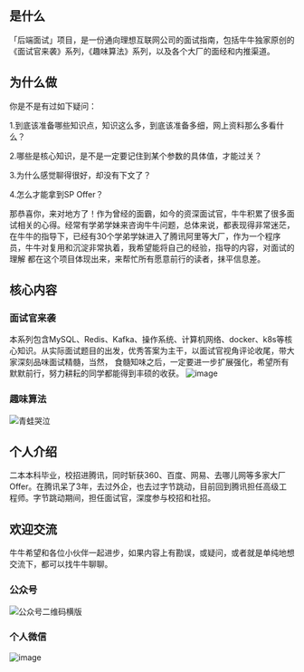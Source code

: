 


## 是什么
「后端面试」项目，是一份通向理想互联网公司的面试指南，包括牛牛独家原创的《面试官来袭》系列，《趣味算法》系列，以及各个大厂的面经和内推渠道。

## 为什么做
你是不是有过如下疑问：

1.到底该准备哪些知识点，知识这么多，到底该准备多细，网上资料那么多看什么？

2.哪些是核心知识，是不是一定要记住到某个参数的具体值，才能过关？

3.为什么感觉聊得很好，却没有下文了？

4.怎么才能拿到SP Offer？

那恭喜你，来对地方了！作为曾经的面霸，如今的资深面试官，牛牛积累了很多面试相关的心得。经常有学弟学妹来咨询牛牛问题，总体来说，都表现得非常迷茫，
在牛牛的指导下，已经有30个学弟学妹进入了腾讯阿里等大厂，作为一个程序员，牛牛对复用和沉淀非常执着，我希望能将自己的经验，指导的内容，对面试的理解
都在这个项目体现出来，来帮忙所有愿意前行的读者，抹平信息差。


## 核心内容
### 面试官来袭
本系列包含MySQL、Redis、Kafka、操作系统、计算机网络、docker、k8s等核心知识。从实际面试题目的出发，优秀答案为主干，以面试官视角评论收尾，带大家深刻品味面试精髓，当然，
食髓知味之后，一定要进一步扩展强化，希望所有默默前行，努力耕耘的同学都能得到丰硕的收获。
![image](https://user-images.githubusercontent.com/83523072/137864798-26a05f59-af55-4e3a-8533-112d3bfc5575.png)

### 趣味算法

![青蛙哭泣](https://user-images.githubusercontent.com/83523072/137884370-276e7b3f-543f-4a86-b5c1-9ed19bbc4aff.gif)


## 个人介绍
二本本科毕业，校招进腾讯，同时斩获360、百度、网易、去哪儿网等多家大厂Offer。在腾讯呆了3年，去过外企，也去过字节跳动，目前回到腾讯担任高级工程师。字节跳动期间，担任面试官，深度参与校招和社招。


## 欢迎交流
牛牛希望和各位小伙伴一起进步，如果内容上有勘误，或疑问，或者就是单纯地想交流下，都可以找牛牛聊聊。
### 公众号
![公众号二维码横版](https://user-images.githubusercontent.com/83523072/138088917-0bcfc033-18dc-4566-ad3a-2e10e163cdf6.jpg)
### 个人微信
![image](https://user-images.githubusercontent.com/83523072/137868380-2a78bec6-76f5-40a6-871b-f05773601975.png)







